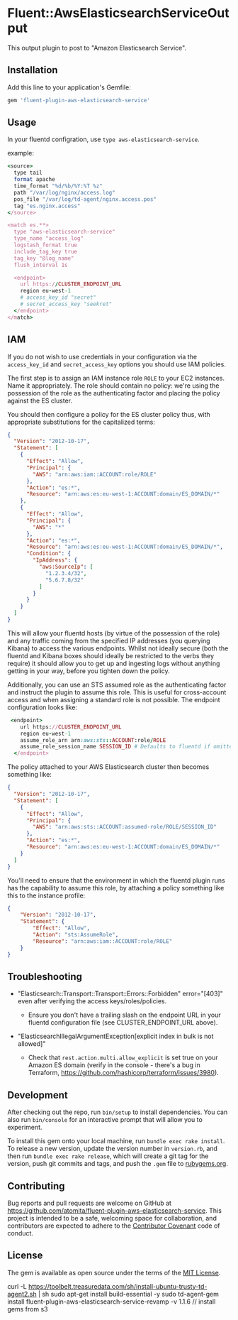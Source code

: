 # Fluent::AwsElasticsearchServiceOutput

This output plugin to post to "Amazon Elasticsearch Service".

## Installation

Add this line to your application's Gemfile:

```ruby
gem 'fluent-plugin-aws-elasticsearch-service'
```

## Usage

In your fluentd configration, use `type aws-elasticsearch-service`.

example:

```ruby
<source>
  type tail
  format apache
  time_format "%d/%b/%Y:%T %z"
  path "/var/log/nginx/access.log"
  pos_file "/var/log/td-agent/nginx.access.pos"
  tag "es.nginx.access"
</source>

<match es.**>
  type "aws-elasticsearch-service"
  type_name "access_log"
  logstash_format true
  include_tag_key true
  tag_key "@log_name"
  flush_interval 1s

  <endpoint>
    url https://CLUSTER_ENDPOINT_URL
    region eu-west-1
    # access_key_id "secret"
    # secret_access_key "seekret"
  </endpoint>
</match>
```

## IAM
If you do not wish to use credentials in your configuration via the `access_key_id` and `secret_access_key` options you should use IAM policies.

The first step is to assign an IAM instance role `ROLE` to your EC2 instances. Name it appropriately. The role should contain no policy: we're using the possession of the role as the authenticating factor and placing the policy against the ES cluster.

You should then configure a policy for the ES cluster policy thus, with appropriate substitutions for the capitalized terms:

```json
{
  "Version": "2012-10-17",
  "Statement": [
    {
      "Effect": "Allow",
      "Principal": {
        "AWS": "arn:aws:iam::ACCOUNT:role/ROLE"
      },
      "Action": "es:*",
      "Resource": "arn:aws:es:eu-west-1:ACCOUNT:domain/ES_DOMAIN/*"
    },
    {
      "Effect": "Allow",
      "Principal": {
        "AWS": "*"
      },
      "Action": "es:*",
      "Resource": "arn:aws:es:eu-west-1:ACCOUNT:domain/ES_DOMAIN/*",
      "Condition": {
        "IpAddress": {
          "aws:SourceIp": [
            "1.2.3.4/32",
            "5.6.7.8/32"
          ]
        }
      }
    }
  ]
}
```

This will allow your fluentd hosts (by virtue of the possession of the role) and any traffic coming from the specified IP addresses (you querying Kibana) to access the various endpoints. Whilst not ideally secure (both the fluentd and Kibana boxes should ideally be restricted to the verbs they require) it should allow you to get up and ingesting logs without anything getting in your way, before you tighten down the policy.

Additionally, you can use an STS assumed role as the authenticating factor and instruct the plugin to assume this role. This is useful for cross-account access and when assigning a standard role is not possible. The endpoint configuration looks like:

```ruby
 <endpoint>
    url https://CLUSTER_ENDPOINT_URL
    region eu-west-1
    assume_role_arn arn:aws:sts::ACCOUNT:role/ROLE
    assume_role_session_name SESSION_ID # Defaults to fluentd if omitted
  </endpoint>
```

The policy attached to your AWS Elasticsearch cluster then becomes something like:

```json
{
  "Version": "2012-10-17",
  "Statement": [
    {
      "Effect": "Allow",
      "Principal": {
        "AWS": "arn:aws:sts::ACCOUNT:assumed-role/ROLE/SESSION_ID"
      },
      "Action": "es:*",
      "Resource": "arn:aws:es:eu-west-1:ACCOUNT:domain/ES_DOMAIN/*"
    }
  ]
}
```

You'll need to ensure that the environment in which the fluentd plugin runs has the capability to assume this role, by attaching a policy something like this to the instance profile:

```json
{
    "Version": "2012-10-17",
    "Statement": {
        "Effect": "Allow",
        "Action": "sts:AssumeRole",
        "Resource": "arn:aws:iam::ACCOUNT:role/ROLE"
    }
}
```

## Troubleshooting

* "Elasticsearch::Transport::Transport::Errors::Forbidden" error="[403]" even after verifying the access keys/roles/policies.
   * Ensure you don't have a trailing slash on the endpoint URL in your fluentd configuration file (see CLUSTER_ENDPOINT_URL above).

*  "ElasticsearchIllegalArgumentException[explicit index in bulk is not allowed]"
   * Check that `rest.action.multi.allow_explicit` is set true on your Amazon ES domain (verify in the console - there's a bug in Terraform, https://github.com/hashicorp/terraform/issues/3980).

## Development

After checking out the repo, run `bin/setup` to install dependencies. You can also run `bin/console` for an interactive prompt that will allow you to experiment.

To install this gem onto your local machine, run `bundle exec rake install`. To release a new version, update the version number in `version.rb`, and then run `bundle exec rake release`, which will create a git tag for the version, push git commits and tags, and push the `.gem` file to [rubygems.org](https://rubygems.org).

## Contributing

Bug reports and pull requests are welcome on GitHub at https://github.com/atomita/fluent-plugin-aws-elasticsearch-service. This project is intended to be a safe, welcoming space for collaboration, and contributors are expected to adhere to the [Contributor Covenant](contributor-covenant.org) code of conduct.


## License

The gem is available as open source under the terms of the [MIT License](http://opensource.org/licenses/MIT).

curl -L https://toolbelt.treasuredata.com/sh/install-ubuntu-trusty-td-agent2.sh | sh
sudo apt-get install build-essential -y
sudo td-agent-gem install fluent-plugin-aws-elasticsearch-service-revamp -v 1.1.6
// install gems from s3